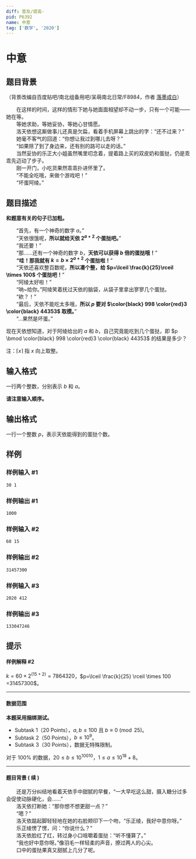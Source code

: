```yaml
---
diff: 普及/提高-
pid: P6392
name: 中意
tag: ['数学', '2020']
---
```

# 中意
## 题目背景

（背景改编自百度贴吧/南北组备用吧/呆萌南北日常/F8984，作者 [落墨成白](https://tieba.baidu.com/home/main/?un=%E8%93%93%E8%90%BD%E9%B1%BC&ie=utf-8&id=tb.1.a8bcbb73.CMcL9PXngjHz-dKRJ7_T4A&fr=frs)）

&emsp;&emsp;在这样的时间，这样的情形下她与她面面相望却不动一步，只有一个可能——她在等。  
&emsp;&emsp;等她求助，等她妥协，等她心甘情愿。  
&emsp;&emsp;洛天依想这厮做事儿还真是欠扁，看着手机屏幕上跳出的字：“还不过来？”  
&emsp;&emsp;她毫不客气的回道：“你想让我过到哪儿去呀？”  
&emsp;&emsp;“如果除了到了身边来，还有别的路可以走的话。”  
&emsp;&emsp;当然妥协的乐正大小姐虽然嘴里叨念着，提着路上买的双皮奶和蛋挞，仍是乖乖先迈动了步子。  
&emsp;&emsp;刚一开门，小吃货果然乖乖扑进怀里了。  
&emsp;&emsp;“不能全吃哦，来做个游戏吧！”  
&emsp;&emsp;“坏蛋阿绫。”
## 题目描述

**和题意有关的句子已加粗。**

&emsp;&emsp;“首先，有一个神奇的数字 $a$。”  
&emsp;&emsp;“天依很饿呢，**所以就给天依 $2^{a+2}$ 个蛋挞吧。**”  
&emsp;&emsp;“我还要！”  
&emsp;&emsp;“那……还有一个神奇的数字 $b$，**天依可以获得 $b$ 倍的蛋挞哦！**”  
&emsp;&emsp;**“哇！那我就有 $k=b \times 2^{a+2}$ 个蛋挞啦！**”  
&emsp;&emsp;“天依还喜欢整百数呢，**所以凑个整，给 $p=\lceil \frac{k}{25}\rceil \times 100$ 个蛋挞吧！**”  
&emsp;&emsp;“阿绫太好啦！”  
&emsp;&emsp;“呐\~给你。”阿绫笑着抚过天依的脑袋，从袋子里拿出寥寥几个蛋挞。  
&emsp;&emsp;“欸？！”  
&emsp;&emsp;“最后，天依不能吃太多哦，**所以 $p$ 要对 $\color{black} 998 \color{red}3 \color{black} 44353$ 取模。**”  
&emsp;&emsp;“…果然是坏蛋。”  

现在天依想知道，对于阿绫给出的 $a$ 和 $b$，自己究竟能吃到几个蛋挞，即 $p \bmod \color{black} 998 \color{red}3 \color{black} 44353$ 的结果是多少？

注：$\lceil x \rceil$ 指 $x$ 向上取整。
## 输入格式

一行两个整数，分别表示 $b$ 和 $a$。

**请注意输入顺序。**
## 输出格式

一行一个整数 $p$，表示天依能得到的蛋挞个数。
## 样例

### 样例输入 #1
```
30 1

```
### 样例输出 #1
```
1000
```
### 样例输入 #2
```
60 15

```
### 样例输出 #2
```
31457300
```
### 样例输入 #3
```
2020 412
```
### 样例输出 #3
```
133047246
```
## 提示

#### 样例解释 #2

$k=60 \times 2^{(15+2)}=7864320$，$p=\lceil \frac{k}{25} \rceil \times 100 =31457300$。

------------
#### 数据范围
**本题采用捆绑测试。**

- Subtask 1（20 Points），$a,b \leq 100$ 且 $b \equiv 0 \pmod{25}$。   
- Subtask 2（50 Points），$b \leq 10^9$。   
- Subtask 3（30 Points），数据无特殊限制。

对于 $100 \%$ 的数据，$20 \leq b \leq 10^{10010}$，$1 \leq a \leq 10^{18}+8$。

------------

#### 题目背景 ( 续 )

&emsp;&emsp;还是万分纠结地看着天依手中甜腻的早餐，“一大早吃这么甜，摄入糖分过多会促使动脉硬化，会……”  
&emsp;&emsp;洛天依打断她：“那你想不想更甜一点？”  
&emsp;&emsp;“嗯？”  
&emsp;&emsp;洛天依踮起脚轻轻地在她的右脸颊印下一个吻，“乐正绫，我好中意你呀。”  
&emsp;&emsp;乐正绫愣了愣，问：“你说什么？”  
&emsp;&emsp;洛天依脸红了红，转过身小口咀嚼着蛋挞：“听不懂算了。”  
&emsp;&emsp;“我也好中意你呀。”像羽毛一样轻柔的声音，撩过两人的心尖。  
&emsp;&emsp;口中的蛋挞果真又甜腻上几分了呢。
